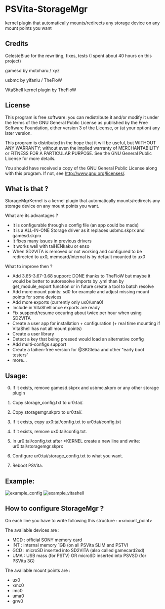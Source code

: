 # PSVita-StorageMgr
kernel plugin that automatically mounts/redirects any storage device on any mount points you want


## Credits

CelesteBlue for the rewriting, fixes, tests (I spent about 40 hours on this project)

gamesd by motoharu / xyz

usbmc by yifanlu / TheFloW

VitaShell kernel plugin by TheFloW

## License

This program is free software: you can redistribute it and/or modify
it under the terms of the GNU General Public License as published by
the Free Software Foundation, either version 3 of the License, or
(at your option) any later version.

This program is distributed in the hope that it will be useful,
but WITHOUT ANY WARRANTY; without even the implied warranty of
MERCHANTABILITY or FITNESS FOR A PARTICULAR PURPOSE.  See the
GNU General Public License for more details.

You should have received a copy of the GNU General Public License
along with this program.  If not, see <http://www.gnu.org/licenses/>.


## What is that ?

StorageMgrKernel is a kernel plugin that automatically mounts/redirects any storage device on any mount points you want.

What are its advantages ?

- It is configurable through a config file (an app could be made)
- It is a ALL-IN-ONE Storage driver as it replaces usbmc.skprx and gamesd.skprx
- It fixes many issues in previous drivers
- It works well with taiHENkaku or enso
- When SD2VITA is removed or not working and configured to be redirected to ux0, memcard/internal is by default mounted to ux0

What to improve then ?

- Add 3.65-3.67-3.68 support: DONE thanks to TheFloW but maybe it would be better to autoresolve imports by .yml than by get_module_export function or in future create a tool to batch resolve
- Add more mount points: sd0 for example and adjust missing mount points for some devices
- Add more exports (currently only ux0/uma0)
- Include in VitaShell once exports are ready
- Fix suspend/resume occuring about twice per hour when using SD2VITA
- Create a user app for installation + configuration (+ real time mounting if VitaShell has not all mount points)
- Create a user library
- Detect a key that being pressed would load an alternative config
- Add multi-configs support
- Create a taihen-free version for @SKGleba and other "early boot testers"
- more...

## Usage:

0) If it exists, remove gamesd.skprx and usbmc.skprx or any other storage plugin

1) Copy storage_config.txt to ur0:tai/.

2) Copy storagemgr.skprx to ur0:tai/.

3) If it exists, copy ux0:tai/config.txt to ur0:tai/config.txt

4) If it exists, remove ux0:tai/config.txt.

5) In ur0:tai/config.txt after *KERNEL create a new line and write:
ur0:tai/storagemgr.skprx

6) Configure ur0:tai/storage_config.txt to what you want.

7) Reboot PSVita.

## Example:
![example_config](https://user-images.githubusercontent.com/20444249/37112629-46eb83dc-2243-11e8-8aae-c6ff36478c0a.jpg)
![example_vitashell](https://user-images.githubusercontent.com/20444249/37112630-4712d5f4-2243-11e8-9da9-29d1750d8767.png)


## How to configure StorageMgr ?

On each line you have to write following this structure :
	<device>=<mount_point>

The available devices are :

- MCD : official SONY memory card
- INT : internal memory 1GB (on all PSVita SLIM and PSTV)
- GCD : microSD inserted into SD2VITA (also called gamecard2sd)
- UMA : USB mass (for PSTV) OR microSD inserted into PSVSD (for PSVita 3G)

The available mount points are :

- ux0
- xmc0
- imc0
- uma0
- grw0
